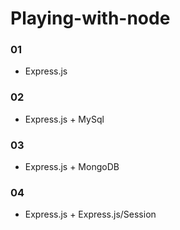 # Playing-with-node

### 01
- Express.js

### 02
- Express.js + MySql

### 03
- Express.js + MongoDB

### 04 
- Express.js + Express.js/Session
